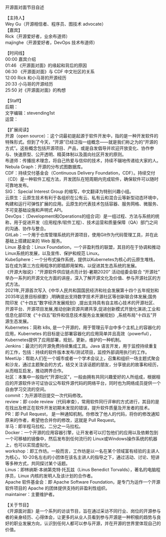 开源面对面节目自述  


【主持人】  
Wey Gu（开源相信者、程序员、图技术 advocate）  
【嘉宾】  
Rick（开源爱好者，业余布道师）  
majinghe（开源爱好者，DevOps 技术布道师）  


【时间线】  
00:00 嘉宾介绍  
01:46 《开源面对面》的缘起和背后的原因  
06:30 《开源面对面》与 CDF 中文社区的关系  
12:00 Rick 和小马哥的开源经历  
20:33 小马哥的开源经历  
25:50 对《开源面对面》的构想  


【Staff】  
后期：  
文字编辑：stevending1st  
运营：  


【扩展阅读】  
开源（open source）：这个词最初是起源于软件开发中，指的是一种开发软件的特殊形式。但到了今天，“开源”已经泛指一组概念——就是我们称之为的“开源的方式”。这些概念包括开源项目、产品，或是自发倡导并欢迎开放变化、协作参与、快速原型、公开透明、精英体制以及面向社区开发的原则。  
布道师：传播技术理念，将自己热爱与信仰的技术，持续不辍地传递给大家的人。  
Nebula Graph：开源的分布式图数据库。  
CDF：持续交付基金会（Continuous Delivery Foundation，CDF）。持续交付（CD）是一种软件工程方法，开发团队在短周期内完成软件，确保软件可以随时可靠地发布。  
SIG： Special Interest Group 的缩写，中文翻译为特别兴趣小组。  
云原生：云原生技术有利于各组织在公有云、私有云和混合云等新型动态环境中，构建和运行可弹性扩展的应用。云原生的代表技术包括容器、服务网格、微服务、不可变基础设施和声明式 API。  
DevOps：（Development和Operations的组合词）是一组过程、方法与系统的统称，用于促进开发（应用程序/软件工程）、技术运营和质量保障（QA）部门之间的沟通、协作与整合。  
GitLab：一个用于仓库管理系统的开源项目，使用Git作为代码管理工具，并在此基础上搭建起来的 Web 服务。  
Linux 基金会：Linux Foundation，一个非盈利性的联盟，其目的在于协调和推动Linux系统的发展，以及宣传、保护和规范 Linux。  
KubeSphere：一个分布式操作系统，提供以Kubernetes为核心的云原生堆栈，旨在成为第三方应用程序的即插即用架构，以促进其生态系统的发展。  
《开源大咖说》：“开源软件供应链点亮计划-暑期2020” 活动组委会联合 “开源社” 举办一系列的开源文化方面的讲座，深入了解开源文化及价值、参与开源社区的方式方法。  
2021年,开源首次写入《中华人民共和国国民经济和社会发展第十四个五年规划和2035年远景目标纲要》,明确提出支持数字技术开源社区等创新联合体发展;国务院印发《“十四五”数字经济发展规划》,提出支持具有自主核心技术的开源社区、开源平台、开源项目发展,推动创新资源共建共享,促进创新模式开放化演进;工业和信息化部印发《“十四五”软件和信息技术服务业发展规划》,系统布局“十四五”开源生态发展。  
Kubernetes：简称 k8s, 是一个开源的，用于管理云平台中多个主机上的容器化的应用，Kubernetes 的目标是让部署容器化的应用简单并且高效（powerful），Kubernetes提供了应用部署，规划，更新，维护的一种机制。  
Jenkins：最流行的开源免费持续集成工具。Java 语言开发，用于监控持续重复的工作，包括：持续的软件版本发布/测试项目，监控外部调用执行的工作。  
MeetUp：帮助人们在一个城市或者一个学术会议上，召集和组织一场主题式聚会和沙龙，通过主题聚会的方式，结交关注该话题的朋友，分享彼此的故事和经历，从而相互启发，推动跨界合作。  
社区：本集中一般指代“开源社区”，一般由拥有共同兴趣爱好的人所组成，根据相应的开源软件许可证协议公布软件源代码的网络平台，同时也为网络成员提供一个自由学习交流的空间。  
commit：为开源项目提交一次代码修改。  
review：即 code review（代码审查），常用软件同行评审的方式进行，其目的是在找出及修正在软件开发初期未发现的错误，提升软件质量及开发者的技术。  
PR：即 Pull Request， 是一种通知机制。你修改了他人的代码，将你的修改通知原来的作者，希望他合并你的修改，这就是 Pull Request。  
半马：即半程马拉松，二分之一马拉松。  
Docker：一个开源的应用容器引擎，让开发者可以打包他们的应用以及依赖包到一个可移植的镜像中，然后发布到任何流行的 Linux或Windows操作系统的机器上，也可以实现虚拟化。  
workshop：即工作坊。一般而言，工作坊是以一名在某个领域富有经验的主讲人为核心，10-20名左右的小团体在该名主讲人的指导之下，通过活动、讨论、短讲等多种方式，共同探讨某个话题。  
Linus：即林纳斯·本纳第克特·托瓦兹（Linus Benedict Torvalds），著名的电脑程序员，Linux 内核的发明人及该计划的合作者。  
Apache 软件基金会：即 Apache Software Foundation，是专门为运作一个开源软件项目的 Apache 的团体提供支持的非盈利性组织。  
maintainer：主要维护者。  


【关于节目】  
《开源面对面》是一个系列的访谈节目，旨在通过采访不同行业、岗位的开源参与者的亲身经历、心得体会，让更多的从业人员看到参与开源是一种积极的趋势与良好的职业发展方向，认识到任何人都可以参与开源，并在开源的世界里体现自己的价值。  
